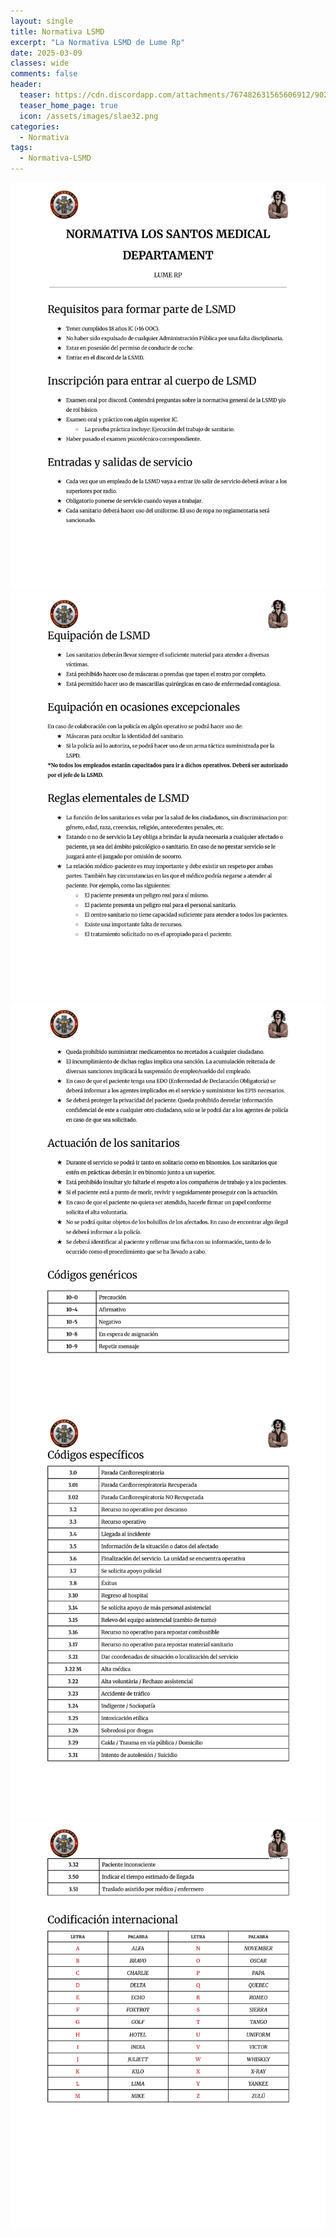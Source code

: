 ```yaml
---
layout: single
title: Normativa LSMD
excerpt: "La Normativa LSMD de Lume Rp"
date: 2025-03-09
classes: wide
comments: false
header:
  teaser: https://cdn.discordapp.com/attachments/767482631565606912/902219664803921970/2121.png
  teaser_home_page: true
  icon: /assets/images/slae32.png
categories:
  - Normativa
tags:  
  - Normativa-LSMD
---
```

        
![](/assets/images/post8/0001.jpg)
![](/assets/images/post8/0002.jpg)
![](/assets/images/post8/0003.jpg)
![](/assets/images/post8/0004.jpg)
![](/assets/images/post8/0005.jpg)
